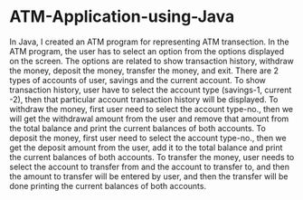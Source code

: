 # ATM-Application-using-Java

In Java, I created an ATM program for representing ATM transection. In the ATM program, the user has to select an option from the options displayed on the screen. 
The options are related to show transaction history, withdraw the money, deposit the money, transfer the money, and exit. 
There are 2 types of accounts of user, savings and the current account.
To show transaction history, user have to select the account type (savings-1, current -2), then that particular account transaction history will be displayed.
To withdraw the money, first user need to select the account type-no., then we will get the withdrawal amount from the user and remove that amount from the total balance and print the current balances of both accounts.
To deposit the money, first user need to select the account type-no., then we get the deposit amount from the user, add it to the total balance and print the current balances of both accounts.
To transfer the money, user needs to select the account to transfer from and the account to transfer to, and then the amount to transfer will be entered by user, and then the transfer will be done printing the current balances of both accounts.
